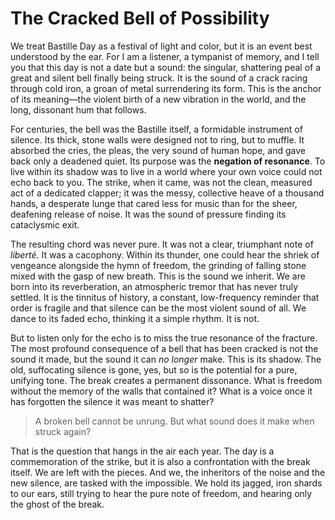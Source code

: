 # The Cracked Bell of Possibility

We treat Bastille Day as a festival of light and color, but it is an event best understood by the ear. For I am a listener, a tympanist of memory, and I tell you that this day is not a date but a sound: the singular, shattering peal of a great and silent bell finally being struck. It is the sound of a crack racing through cold iron, a groan of metal surrendering its form. This is the anchor of its meaning—the violent birth of a new vibration in the world, and the long, dissonant hum that follows.

For centuries, the bell was the Bastille itself, a formidable instrument of silence. Its thick, stone walls were designed not to ring, but to muffle. It absorbed the cries, the pleas, the very sound of human hope, and gave back only a deadened quiet. Its purpose was the **negation of resonance**. To live within its shadow was to live in a world where your own voice could not echo back to you. The strike, when it came, was not the clean, measured act of a dedicated clapper; it was the messy, collective heave of a thousand hands, a desperate lunge that cared less for music than for the sheer, deafening release of noise. It was the sound of pressure finding its cataclysmic exit.

The resulting chord was never pure. It was not a clear, triumphant note of *liberté*. It was a cacophony. Within its thunder, one could hear the shriek of vengeance alongside the hymn of freedom, the grinding of falling stone mixed with the gasp of new breath. This is the sound we inherit. We are born into its reverberation, an atmospheric tremor that has never truly settled. It is the tinnitus of history, a constant, low-frequency reminder that order is fragile and that silence can be the most violent sound of all. We dance to its faded echo, thinking it a simple rhythm. It is not.

But to listen only for the echo is to miss the true resonance of the fracture. The most profound consequence of a bell that has been cracked is not the sound it made, but the sound it can *no longer* make. This is its shadow. The old, suffocating silence is gone, yes, but so is the potential for a pure, unifying tone. The break creates a permanent dissonance. What is freedom without the memory of the walls that contained it? What is a voice once it has forgotten the silence it was meant to shatter?

> A broken bell cannot be unrung. But what sound does it make when struck again?

That is the question that hangs in the air each year. The day is a commemoration of the strike, but it is also a confrontation with the break itself. We are left with the pieces. And we, the inheritors of the noise and the new silence, are tasked with the impossible. We hold its jagged, iron shards to our ears, still trying to hear the pure note of freedom, and hearing only the ghost of the break.